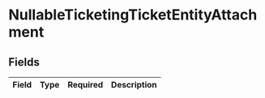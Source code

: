 # NullableTicketingTicketEntityAttachment


## Fields

| Field       | Type        | Required    | Description |
| ----------- | ----------- | ----------- | ----------- |
